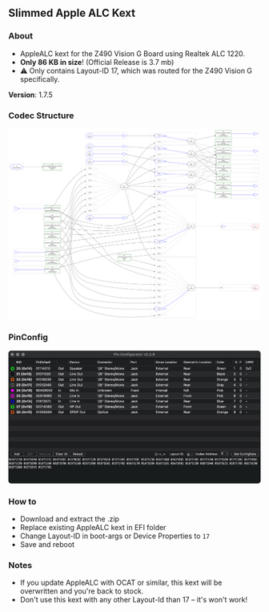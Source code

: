 ## Slimmed Apple ALC Kext

### About
- AppleALC kext for the Z490 Vision G Board using Realtek ALC 1220.
- **Only 86 KB in size**! (Official Release is 3.7 mb)
- :warning: Only contains Layout-ID 17, which was routed for the Z490 Vision G specifically. 

**Version**: 1.7.5

### Codec Structure
![](https://raw.githubusercontent.com/5T33Z0/Gigabyte-Z490-Vision-G-Hackintosh-OpenCore/33f07e2f57463acdba1b733b73faa53423b3372f/Additional_Files/ALC1220/codec_dump_dec.txt.svg)

### PinConfig
![](https://raw.githubusercontent.com/5T33Z0/Gigabyte-Z490-Vision-G-Hackintosh-OpenCore/main/Additional_Files/ALC1220/PinConfig_LayoutID_17.png)

### How to

- Download and extract the .zip
- Replace existing AppleALC kext in EFI folder
- Change Layout-ID in boot-args or Device Properties to `17`
- Save and reboot 

### Notes

- If you update AppleALC with OCAT or similar, this kext will be overwritten and you're back to stock.
- Don't use this kext with any other Layout-Id than 17 – it's won't work!
